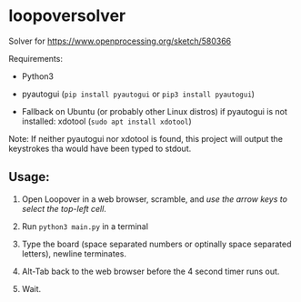 # loopoversolver

Solver for https://www.openprocessing.org/sketch/580366

Requirements:

* Python3

* pyautogui (`pip install pyautogui` or `pip3 install pyautogui`)

* Fallback on Ubuntu (or probably other Linux distros) if pyautogui is not installed: xdotool (`sudo apt install xdotool`)

Note: If neither pyautogui nor xdotool is found, this project will output the keystrokes tha would have been typed to stdout.

## Usage:

1. Open Loopover in a web browser, scramble, and *use the arrow keys to select the top-left cell*.

2. Run `python3 main.py` in a terminal

3. Type the board (space separated numbers or optinally space separated letters), newline terminates.

4. Alt-Tab back to the web browser before the 4 second timer runs out.

5. Wait.


